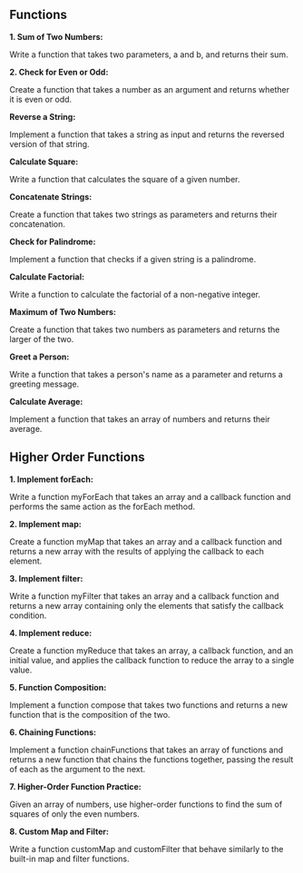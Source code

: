 ## Functions

**1. Sum of Two Numbers:**

Write a function that takes two parameters, a and b, and returns their sum.

**2. Check for Even or Odd:**

Create a function that takes a number as an argument and returns whether it is even or odd.

**Reverse a String:**

Implement a function that takes a string as input and returns the reversed version of that string.

**Calculate Square:**

Write a function that calculates the square of a given number.

**Concatenate Strings:**

Create a function that takes two strings as parameters and returns their concatenation.

**Check for Palindrome:**

Implement a function that checks if a given string is a palindrome.

**Calculate Factorial:**

Write a function to calculate the factorial of a non-negative integer.

**Maximum of Two Numbers:**

Create a function that takes two numbers as parameters and returns the larger of the two.

**Greet a Person:**

Write a function that takes a person's name as a parameter and returns a greeting message.

**Calculate Average:**

Implement a function that takes an array of numbers and returns their average.

## Higher Order Functions

**1. Implement forEach:**

Write a function myForEach that takes an array and a callback function and performs the same action as the forEach method.

**2. Implement map:**

Create a function myMap that takes an array and a callback function and returns a new array with the results of applying the callback to each element.

**3. Implement filter:**

Write a function myFilter that takes an array and a callback function and returns a new array containing only the elements that satisfy the callback condition.

**4. Implement reduce:**

Create a function myReduce that takes an array, a callback function, and an initial value, and applies the callback function to reduce the array to a single value.

**5. Function Composition:**

Implement a function compose that takes two functions and returns a new function that is the composition of the two.

**6. Chaining Functions:**

Implement a function chainFunctions that takes an array of functions and returns a new function that chains the functions together, passing the result of each as the argument to the next.

**7. Higher-Order Function Practice:**

Given an array of numbers, use higher-order functions to find the sum of squares of only the even numbers.

**8. Custom Map and Filter:**

Write a function customMap and customFilter that behave similarly to the built-in map and filter functions.
